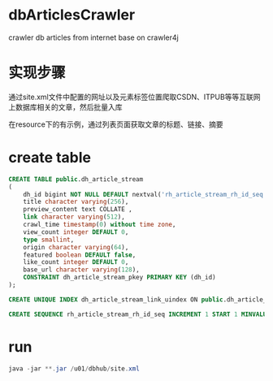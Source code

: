 # dbArticlesCrawler
crawler db articles from internet base on crawler4j


# 实现步骤
通过site.xml文件中配置的网址以及元素标签位置爬取CSDN、ITPUB等等互联网上数据库相关的文章，然后批量入库

在resource下的有示例，通过列表页面获取文章的标题、链接、摘要

# create table
```sql
CREATE TABLE public.dh_article_stream
(
    dh_id bigint NOT NULL DEFAULT nextval('rh_article_stream_rh_id_seq'::regclass),
    title character varying(256),
    preview_content text COLLATE ,
    link character varying(512),
    crawl_time timestamp(0) without time zone,
    view_count integer DEFAULT 0,
    type smallint,
    origin character varying(64),
    featured boolean DEFAULT false,
    like_count integer DEFAULT 0,
    base_url character varying(128),
    CONSTRAINT dh_article_stream_pkey PRIMARY KEY (dh_id)
);

CREATE UNIQUE INDEX dh_article_stream_link_uindex ﻿ON public.dh_article_stream (link);

CREATE SEQUENCE rh_article_stream_rh_id_seq INCREMENT 1 START 1 MINVALUE 1 MAXVALUE 2147483647 CACHE 1;

```

# run
```java
java -jar **.jar /u01/dbhub/site.xml
```
